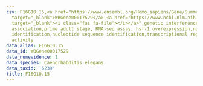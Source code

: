 ```yaml
---
csv: F16G10.15,<a href="https://www.ensembl.org/Homo_sapiens/Gene/Summary?db=core;g=WBGene00017529"
  target="_blank">WBGene00017529</a>,<a href="https://www.ncbi.nlm.nih.gov/pubmed/30894454"
  target="_blank"><i class="fas fa-file"></i></a>",genetic interference,functional
  association,prime adult stage, RNA-seq assay, hsf-1 overexpression,nucleotide sequence
  identification,nucleotide sequence identification,transcriptional regulation,up-regulates
  activity
data_alias: F16G10.15
data_id: WBGene00017529
data_numevidence: 1
data_species: Caenorhabditis elegans
data_taxid: '6239'
title: F16G10.15
---
```

